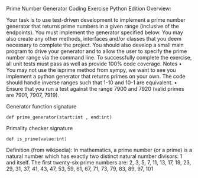 Prime Number Generator Coding Exercise
Python Edition
Overview:

Your task is to use test-driven development to implement a prime number generator that
returns prime numbers in a given range (inclusive of the endpoints). You must
implement the generator specified below. You may also create any other methods,
interfaces and/or classes that you deem necessary to complete the project. You should
also develop a small main program to drive your generator and to allow the user to
specify the prime number range via the command line. To successfully complete the
exercise, all unit tests must pass as well as provide 100% code coverage.
Notes
• You may not use the isprime method from sympy, we want to see you implement
a python generator that returns primes on your own.
The code should handle inverse ranges such that 1-10 and 10-1 are equivalent.
• Ensure that you run a test against the range 7900 and 7920 (valid primes are
7901, 7907, 7919).

Generator function signature

`def prime_generator(start:int , end:int)`

Primality checker signature

`def is_prime(value:int)`


Definition (from wikipedia):
In mathematics, a prime number (or a prime) is a natural number which has exactly
two distinct natural number divisors: 1 and itself. The first twenty-six prime numbers are:
2, 3, 5, 7, 11, 13, 17, 19, 23, 29, 31, 37, 41, 43, 47, 53, 59, 61, 67, 71, 73, 79, 83, 89,
97, 101
